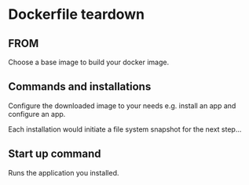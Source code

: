 # Dockerfile teardown

## FROM

Choose a base image to build your docker image.

## Commands and installations

Configure the downloaded image to your needs e.g. install an app and configure an app.

Each installation would initiate a file system snapshot for the next step...

## Start up command

Runs the application you installed.
